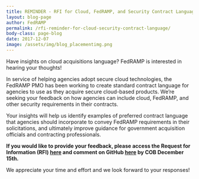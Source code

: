 ```yaml
---
title: REMINDER - RFI for Cloud, FedRAMP, and Security Contract Language due December 15th
layout: blog-page
author: FedRAMP
permalink: /rfi-reminder-for-cloud-security-contract-language/
body-class: page-blog
date: 2017-12-07
image: /assets/img/blog_placementimg.png
---
```

Have insights on cloud acquisitions language? FedRAMP is interested in hearing your thoughts!

In service of helping agencies adopt secure cloud technologies, the FedRAMP PMO has been working to create standard contract language for agencies to use as they acquire secure cloud-based products. We’re seeking your feedback on how agencies can include cloud, FedRAMP, and other security requirements in their contracts.

Your insights will help us identify examples of preferred contract language that agencies should incorporate to convey FedRAMP requirements in their solicitations, and ultimately improve guidance for government acquisition officials and contracting professionals.

**If you would like to provide your feedback, please access the Request for Information (RFI) [here](https://www.fbo.gov/index?s=opportunity&mode=form&id=cfb9700d40f88c42086645951550eafe&tab=core&_cview=0) and comment on GitHub [here](https://github.com/GSA/fedramp/blob/master/rfi-directory/contract_language.md) by COB December 15th.**

We appreciate your time and effort and we look forward to your responses!
